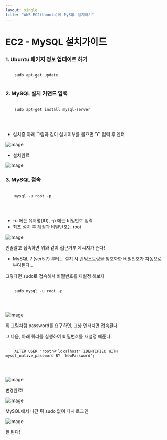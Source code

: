 ```yaml
---
layout: single
title: "AWS EC2(Ubuntu)에 MySQL 설치하기"
---
```


<h1>EC2 - MySQL 설치가이드</h1>

<h3>1. Ubuntu 패키지 정보 업데이트 하기</h3>
<pre>
  <code>
    sudo apt-get update
  </code>
</pre>

<h3>2. MySQL 설치 커맨드 입력</h3>
<pre>
  <code>
    sudo apt-get install mysql-server
  </code>
</pre>
<br>

* 설치중 아래 그림과 같이 설치여부를 물으면 'Y' 입력 후 엔터

![image](https://user-images.githubusercontent.com/38518827/148349110-7b7c9bca-27d7-4c9c-b535-f9b4b4dd2e5d.png)

* 설치완료

![image](https://user-images.githubusercontent.com/38518827/148350361-59ae4f09-4e9c-4f54-9296-e05302483a98.png)

<h3>3. MySQL 접속</h3>
<pre>
  <code>
    mysql -u root -p
  </code>
</pre>
<br>

* -u 에는 유저명(ID), -p 에는 비밀번호 입력
* 최초 설치 후 계정과 비밀번호는 root

![image](https://user-images.githubusercontent.com/38518827/148352071-c8814efc-ded6-4cf9-b7f6-67fea358334c.png)

인줄알고 접속하면 위와 같이 접근거부 메시지가 뜬다!

*  MySQL 7 (ver5.7) 부터는 설치 시 랜덤스트링을 암호화한 비밀번호가 자동으로 부여된다...

그렇다면 sudo로 접속해서 비밀번호를 재설정 해보자
<pre>
  <code>
    sudo mysql -u root -p
  </code>
</pre>
<br>

![image](https://user-images.githubusercontent.com/38518827/148509641-25f07f3f-1cd6-4b00-8f4d-35de22a7a383.png)

위 그림처럼 password를 요구하면, 그냥 엔터치면 접속된다.

그 다음, 아래 쿼리를 실행하여 비밀번호를 재설정 해준다.

<pre>
  <code>
    ALTER USER 'root'@'localhost' IDENTIFIED WITH mysql_native_password BY 'NewPassword';
  </code>
</pre>
<br>

![image](https://user-images.githubusercontent.com/38518827/149682998-7787f722-cce4-45b6-81ae-f648623e6aaf.png)

변경완료!

![image](https://user-images.githubusercontent.com/38518827/148514518-eb6d6ae5-7141-4be7-8ac0-c116591708bd.png)

MySQL에서 나간 뒤 sudo 없이 다시 로그인

![image](https://user-images.githubusercontent.com/38518827/149683121-e258becb-f470-4e0a-a760-1f6e57cf1d80.png)

잘 된다!
